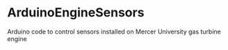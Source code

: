 # ArduinoEngineSensors
Arduino code to control sensors installed on Mercer University gas turbine engine

